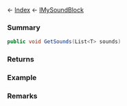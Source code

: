← [Index](Api-Index) ← [IMySoundBlock](SpaceEngineers.Game.ModAPI.Ingame.IMySoundBlock)

### Summary

```csharp
public void GetSounds(List<T> sounds)
```

### Returns

### Example

### Remarks


